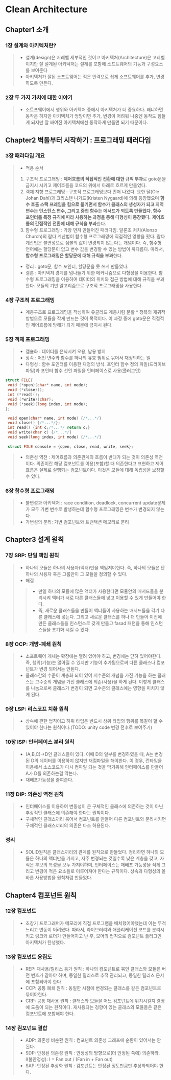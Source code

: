 # Clean Architecture
## Chapter1 소개
### 1장 설계와 아키텍처란?
> * 설계(design)은 저레벨 세부적인 것이고 아키텍처(Architecture)은 고레벨이지만 잘 설계된 아키텍처는 설계를 포함해 소프트웨어의 기능과 구성요소를 보여준다
> * 아키텍처가 잘된 소프트웨어는 적은 인력으로 쉽게 소프트웨어를 추가, 변경하도록 만든다.
### 2장 두 가지 가치에 대한 이야기
> * 소트프웨어에서 행위와 아키텍처 중에서 아키텍처가 더 중요하다. 왜냐하면 동작은 하지만 아키텍처가 엉망이면 추가, 변경이 어려워 나중엔 동작도 힘들게 되지만 잘 짜여진 아키텍처에선 동작하게 만들면 되기 때문이다.
## Chapter2 벽돌부터 시작하기 : 프로그래밍 패러다임
### 3장 패러다임 개요
> * 적용 순서
> 1. 구조적 프로그래밍 : **제어흐름의 직접적인 전환에 대한 규칙 부과**로 goto문을 금지시 시키고 제어흐름을 코드의 위에서 아래로 흐르게 만들었다. 
> 2. 객체 지향 프로그래밍 : 구조적 프로그래밍보다 먼저 나왔다. 요한 달(Ole Johan Dahl)과 크리스텐 니가드(Kristen Nygaard)에 의해 등장했으며 **함수 호출 스택 프레임을 힙으로 옮기면서 함수가 클래스의 생성자가 되고 지역 변수는 인스턴스 변수, 그리고 중첩 함수는 메서드가 되도록 만들었다. 함수 포인터를 특정 규칙에 따라 사용하는 과정을 통해 다형성이 등장했다.** **제어흐름의 간접적인 전환에 대해 규칙을 부과**한다.
> 3. 함수형 프로그래밍 : 가장 먼저 만들어진 패러다임. 알론조 처치(Alonzo Church)의 람다 계산법이 함수형 프로그래밍에 직접적인 영향을 줬다. 람다 계산법은 불변성으로 심볼의 값이 변경되지 않는다는 개념이다. 즉, 함수형 언어에는 할당문이 없고 변수 값을 변경할 수 있는 방법이 까다롭다. 따라서, **함수형 프로그래밍은 할당문에 대해 규칙을 부과**한다.
> * 정리 : goto문, 함수 포인터, 할당문을 못 쓰게 만들었다.
> * 결론 : 아키텍처 경계를 넘나들기 위한 메커니즘으로 다형성을 이용한다. 함수형 프로그래밍을 이용하여 데이터의 위치와 접근 방법에 대해 규칙을 부과한다. 모듈의 기반 알고리즘으로 구조적 프로그래밍을 사용한다.
### 4장 구조적 프로그래밍
> * 계층구조로 프로그래밍을 작성하여 유클리드 계층처럼 분할 * 정복의 재귀적 방법으로 모듈을 작게 만드는 것이 목적이다. 이 과정 중에 goto문은 직접적인 제어흐름에 방해가 되기 때문에 금지시 된다.
### 5장 객체 프로그래밍
> * 캡슐화 : 데이터를 은닉시켜 오용, 남용 방지
> * 상속 : 어떤 변수와 함수를 하나의 유효 범위로 묶어서 재정의하는 일
> * 다형성 : 함수 포인터를 이용한 재정의 방식. 포인터 함수 정의 파일(드라이브 파일)과 포인터 함수 선언 파일을 인터페이스로 사용(플러그인)
```c
struct FILE{
 void (*open)(char* name, int mode);
 void (*close)();
 int (*read)();
 void (*write)(char);
 void (*seek)(long index, int mode);
};
```
```c
 void open(char* name, int mode) {/*...*/}
 void close() {/*...*/};
 int read() {int c;/*...*/ return c;}
 void write(char c) {/*...*/}
 void seek(long index, int mode) {/*...*/}
 
 struct FILE console = {open, close, read, write, seek};
```
> * 의존성 역전 : 제어흐름과 의존관계의 흐름이 반대가 되는 것이 의존성 역전이다. 의존이란 해당 컴포넌트를 이용(포함)할 때 의존한다고 표현하고 제어흐름은 실제로 실행되는 컴포넌트이다. 이것은 모듈에 대해 독립성을 보장할 수 있다.

### 6장 함수형 프로그래밍

> * 불변성과 아키텍처 : race condition, deadlock, concurrent update문제가 모두 가변 변수로 발생하는데 함수형 프로그래밍은 변수가 변경되지 않는다.
> * 가변성의 분리: 가변 컴포넌트와 트랜잭션 메모리로 분리

## Chapter3 설계 원칙
### 7장 SRP: 단일 책임 원칙
> * 하나의 모듈은 하나의 사용자(액터)만을 책임져야한다. 즉, 하나의 모듈은 단 하나의 사용자 혹은 그룹만이 그 모듈을 정의할 수 있다. 
> * 해결
> > * 만일 하나의 모듈에 많은 액터가 사용한다면 모듈안의 매서드들을 분리시켜 액터가 서로 다른 클래스들에 넣고 이용할 수 있게 만들어야 한다.
> > * 즉, 새로운 클래스들을 만들어 액터들이 사용하는 매서드들을 각기 다른 클래스에 넣는다. 그리고 새로운 클래스를 하나 더 만들어 이전에 만든 클래스들을 인스턴스로 갖게 만들고 fasad 패턴을 통해 인스턴스들을 초기화 시킬 수 있다.

### 8장 OCP: 개방-폐쇄 원칙
> * 소프트웨어 개체는 확장에는 열려 있어야 하고, 변경에는 닫혀 있어야한다. 즉, 행위(기능)는 많아질 수 있지만 기능이 추가됨으로써 다른 클래스나 컴포넌트가 변경 되어서는 안된다.
> * 클래스간의 수준이 계층화 되어 있어 저수준의 개념을 가진 기능을 하는 클래스는 고수준의 개념을 가진 클래스에 의존(사용)을 하게 된다. 이렇게 클래스를 나눔으로써 클래스가 변경이 되면 고수준의 클래스에는 영향을 미치지 않게 된다.

### 9장 LSP: 리스코프 치환 원칙
> * 상속에 관한 법칙이고 하위 타입은 반드시 상위 타입의 행위를 똑같이 할 수 있어야 한다는 원칙이다.(TODO: unity code 변경 전후로 보여주기)

### 10장 ISP: 인터페이스 분리 원칙
> * (A,B,C)->D인 클래스들이 있다. 이때 D의 일부를 변경하였을 때, A는 변경된 D의 데이터를 이용하지 않지만 재컴파일을 해야한다. 이 경우, 런타임을 이용해서 소스코드가 다시 컴파일 되는 것을 막기위해 인터페이스를 만들어 A가 D를 의존하는걸 막는다.
> * 재배포가능성을 줄여준다.
 
### 11장 DIP: 의존성 역전 원칙
> * 인터페이스를 이용하여 변동성이 큰 구체적인 클래스에 의존하는 것이 아닌 추상적인 클래스에 의존해야 한다는 원칙이다.
> * 구체적인 클래스끼리 묶어서 컴포넌트를 만들어 다른 컴포넌트와 분리시키면 구체적인 클래스끼리의 의존은 다소 허용된다.

### 정리
> * SOLID원칙은 클래스끼리의 관계를 원칙으로 만들었다. 정리하면 하나의 모듈은 하나의 액터만을 가지고, 자주 변경되는 것일수록 낮은 계층을 갖고, 자식은 부모의 특성을 모두 가져야하며, 인터페이스는 재배포 가능성을 적게 그리고 변경이 적은 요소들로 이루어져야 한다는 규칙이다. 상속과 다형성의 올바른 사용방법을 원칙처럼 만들었다.

## Chapter4 컴포넌트 원칙
### 12장 컴포넌트
> * 초창기 프로그래머가 메모리에 직접 프로그램을 배치했어야했는데 이는 무척 느리고 변동이 어려웠다. 따라서, 라이브러리와 애플리케이션 코드를  분리시키고 링크와 로더가 만들어지고 난 후, 모어의 법칙으로 컴포넌트 플러그인 아키텍처가 탄생했다.
### 13장 컴포넌트 응집도
> * REP: 재사용/릴리스 등가 원칙 : 하나의 컴포넌트로 묶인 클래스와 모듈은 버전 번호가 같아야 하며, 동일한 릴리스로 추적 관리되고, 동일한 릴리스 문서에 포함되어야 한다
> * CCP: 공통 폐쇄 원칙 : 동일한 시점에 변경되는 클래스를 같은 컴포넌트로 묶어야한다.
> * CRP: 공통 재사용 원칙 : 클래스와 모듈을 어느 컴포넌트에 위치시킬지 결졍에 도움이 되는 원칙이다. 재사용되는 경향이 있는 클래스와 모듈들은 같은 컴포넌트에 포함해야 한다.
### 14장 컴포넌트 결합
> * ADP: 의존성 비순환 원칙 : 컴포넌트 의존성 그래프에 순환이 있어서는 안 된다.
> * SDP: 안정된 의존성 원칙 : 안정성의 방향으로(더 안정된 쪽에) 의존하라. I(불안정성): I = Fan out / (Fan in + Fan out)
> * SAP: 안정된 추상화 원칙 : 컴포넌트는 안정된 정도만큼만 추상화되어야 한다.
